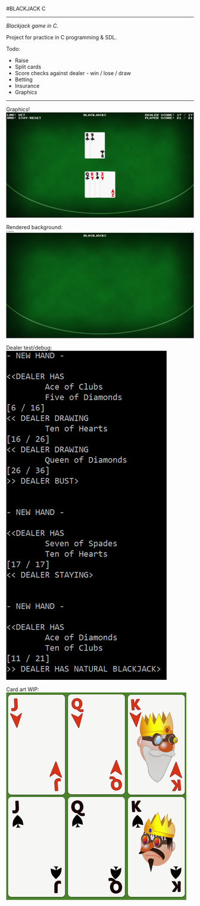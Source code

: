#BLACKJACK C

---

*Blackjack game in C.*

Project for practice in C programming & SDL.

Todo:
- Raise
- Split cards
- Score checks against dealer - win / lose / draw
- Betting
- Insurance
- Graphics


---

Graphics!
![Cards](https://raw.githubusercontent.com/GoblinDynamiteer/BlackJackC/master/img/img009.PNG)

Rendered background:  
![BG](https://raw.githubusercontent.com/GoblinDynamiteer/BlackJackC/master/img/img007.PNG)


Dealer test/debug:  
![Dealer Checks](https://raw.githubusercontent.com/GoblinDynamiteer/BlackJackC/master/img/img005.PNG)

Card art WIP:  
![Art WIP](https://raw.githubusercontent.com/GoblinDynamiteer/BlackJackC/master/img/img006.PNG)
